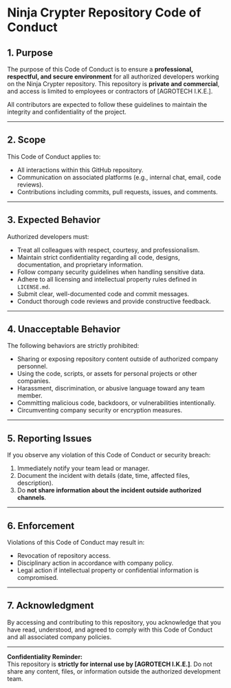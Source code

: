 # Ninja Crypter Repository Code of Conduct

## 1. Purpose
The purpose of this Code of Conduct is to ensure a **professional, respectful, and secure environment** for all authorized developers working on the Ninja Crypter repository. This repository is **private and commercial**, and access is limited to employees or contractors of [AGROTECH I.K.E.].

All contributors are expected to follow these guidelines to maintain the integrity and confidentiality of the project.

---

## 2. Scope
This Code of Conduct applies to:
- All interactions within this GitHub repository.
- Communication on associated platforms (e.g., internal chat, email, code reviews).
- Contributions including commits, pull requests, issues, and comments.

---

## 3. Expected Behavior
Authorized developers must:
- Treat all colleagues with respect, courtesy, and professionalism.
- Maintain strict confidentiality regarding all code, designs, documentation, and proprietary information.
- Follow company security guidelines when handling sensitive data.
- Adhere to all licensing and intellectual property rules defined in `LICENSE.md`.
- Submit clear, well-documented code and commit messages.
- Conduct thorough code reviews and provide constructive feedback.

---

## 4. Unacceptable Behavior
The following behaviors are strictly prohibited:
- Sharing or exposing repository content outside of authorized company personnel.
- Using the code, scripts, or assets for personal projects or other companies.
- Harassment, discrimination, or abusive language toward any team member.
- Committing malicious code, backdoors, or vulnerabilities intentionally.
- Circumventing company security or encryption measures.

---

## 5. Reporting Issues
If you observe any violation of this Code of Conduct or security breach:
1. Immediately notify your team lead or manager.
2. Document the incident with details (date, time, affected files, description).
3. Do **not share information about the incident outside authorized channels**.

---

## 6. Enforcement
Violations of this Code of Conduct may result in:
- Revocation of repository access.
- Disciplinary action in accordance with company policy.
- Legal action if intellectual property or confidential information is compromised.

---

## 7. Acknowledgment
By accessing and contributing to this repository, you acknowledge that you have read, understood, and agreed to comply with this Code of Conduct and all associated company policies.

---

**Confidentiality Reminder:**  
This repository is **strictly for internal use by [AGROTECH I.K.E.]**. Do not share any content, files, or information outside the authorized development team.
